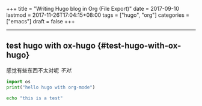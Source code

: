 +++
title = "Writing Hugo blog in Org (File Export)"
date = 2017-09-10
lastmod = 2017-11-26T17:04:15+08:00
tags = ["hugo", "org"]
categories = ["emacs"]
draft = false
+++

---


## test hugo with ox-hugo {#test-hugo-with-ox-hugo}

感觉有些东西不太对呢 _不对_.

```python
import os
print("hello hugo with org-mode")
```

<!--more-->

```sh
echo "this is a test"
```
